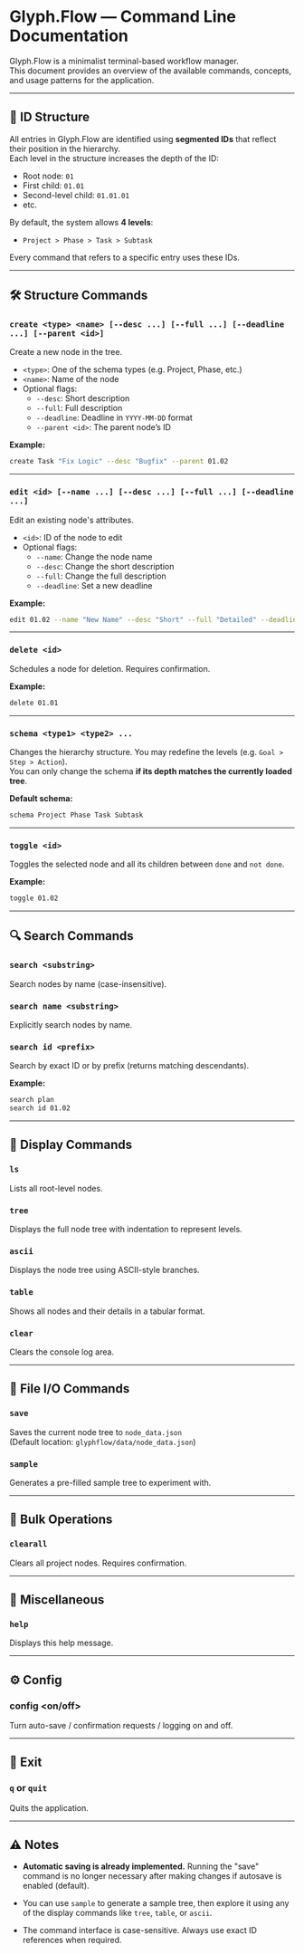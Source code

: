 # Glyph.Flow — Command Line Documentation

Glyph.Flow is a minimalist terminal-based workflow manager.  
This document provides an overview of the available commands, concepts, and usage patterns for the application.

---

## 📌 ID Structure

All entries in Glyph.Flow are identified using **segmented IDs** that reflect their position in the hierarchy.  
Each level in the structure increases the depth of the ID:

- Root node: `01`
- First child: `01.01`
- Second-level child: `01.01.01`
- etc.

By default, the system allows **4 levels**:

- `Project > Phase > Task > Subtask`

Every command that refers to a specific entry uses these IDs.

---

## 🛠 Structure Commands

### `create <type> <name> [--desc ...] [--full ...] [--deadline ...] [--parent <id>]`

Create a new node in the tree.

- `<type>`: One of the schema types (e.g. Project, Phase, etc.)
- `<name>`: Name of the node
- Optional flags:
  - `--desc`: Short description
  - `--full`: Full description
  - `--deadline`: Deadline in `YYYY-MM-DD` format
  - `--parent <id>`: The parent node’s ID

**Example:**

```bash
create Task "Fix Logic" --desc "Bugfix" --parent 01.02
```

---

### `edit <id> [--name ...] [--desc ...] [--full ...] [--deadline ...]`

Edit an existing node's attributes.

- `<id>`: ID of the node to edit
- Optional flags:
  - `--name`: Change the node name
  - `--desc`: Change the short description
  - `--full`: Change the full description
  - `--deadline`: Set a new deadline

**Example:**

```bash
edit 01.02 --name "New Name" --desc "Short" --full "Detailed" --deadline 2025-08-15
```

---

### `delete <id>`

Schedules a node for deletion. Requires confirmation.

**Example:**

```bash
delete 01.01
```

---


### `schema <type1> <type2> ...`

Changes the hierarchy structure. You may redefine the levels (e.g. `Goal > Step > Action`).  
You can only change the schema **if its depth matches the currently loaded tree**.

**Default schema:**

```bash
schema Project Phase Task Subtask
```

---

### `toggle <id>`

Toggles the selected node and all its children between `done` and `not done`.

**Example:**

```bash
toggle 01.02
```

---

## 🔍 Search Commands

### `search <substring>`

Search nodes by name (case-insensitive).

### `search name <substring>`

Explicitly search nodes by name.

### `search id <prefix>`

Search by exact ID or by prefix (returns matching descendants).

**Example:**

```bash
search plan
search id 01.02
```

---

## 📄 Display Commands

### `ls`

Lists all root-level nodes.

### `tree`

Displays the full node tree with indentation to represent levels.

### `ascii`

Displays the node tree using ASCII-style branches.

### `table`

Shows all nodes and their details in a tabular format.

### `clear`

Clears the console log area.

---

## 💾 File I/O Commands

### `save`

Saves the current node tree to `node_data.json`  
(Default location: `glyphflow/data/node_data.json`)

### `sample`

Generates a pre-filled sample tree to experiment with.

---

## 🧹 Bulk Operations

### `clearall`

Clears all project nodes. Requires confirmation.

---

## 🧪 Miscellaneous

### `help`

Displays this help message.

---

## ⚙️ Config

### config <setting> <on/off>

Turn auto-save / confirmation requests / logging on and off.

---

## 🚪 Exit

### `q` or `quit`

Quits the application.

---


## ⚠️ Notes

- **Automatic saving is already implemented.**
  Running the "save" command is no longer necessary after making changes if autosave is enabled (default).

- You can use `sample` to generate a sample tree, then explore it using any of the display commands like `tree`, `table`, or `ascii`.

- The command interface is case-sensitive. Always use exact ID references when required.

